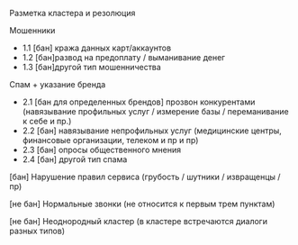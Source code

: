 Разметка кластера и резолюция

Мошенники
 - 1.1 [бан] кража данных карт/аккаунтов
 - 1.2 [бан]развод на предоплату / выманивание денег
 - 1.3 [бан]другой тип мошенничества

Спам + указание бренда
 - 2.1 [бан для определенных брендов] прозвон конкурентами (навязывание профильных услуг / измерение базы / переманивание к себе и пр.)
 - 2.2 [бан] навязывание непрофильных услуг (медицинские центры, финансовые организации, телеком и пр и пр)
 - 2.3 [бан] опросы общественного мнения
 - 2.4 [бан] другой тип спама

[бан] Нарушение правил сервиса (грубость / шутники / извращенцы / пр)

[не бан] Нормальные звонки (не относится к первым трем пунктам)

[не бан] Неоднородный кластер (в кластере встречаются диалоги разных типов)


